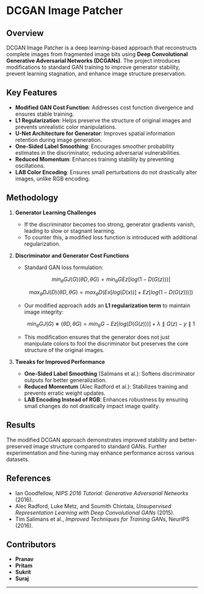# DCGAN Image Patcher  

## Overview  
DCGAN Image Patcher is a deep learning-based approach that reconstructs complete images from fragmented image bits using **Deep Convolutional Generative Adversarial Networks (DCGANs)**. The project introduces modifications to standard GAN training to improve generator stability, prevent learning stagnation, and enhance image structure preservation.  

## Key Features  
- **Modified GAN Cost Function**: Addresses cost function divergence and ensures stable training.  
- **L1 Regularization**: Helps preserve the structure of original images and prevents unrealistic color manipulations.  
- **U-Net Architecture for Generator**: Improves spatial information retention during image generation.  
- **One-Sided Label Smoothing**: Encourages smoother probability estimates in the discriminator, reducing adversarial vulnerabilities.  
- **Reduced Momentum**: Enhances training stability by preventing oscillations.  
- **LAB Color Encoding**: Ensures small perturbations do not drastically alter images, unlike RGB encoding.  

## Methodology  
1. **Generator Learning Challenges**  
   - If the discriminator becomes too strong, generator gradients vanish, leading to slow or stagnant learning.  
   - To counter this, a modified loss function is introduced with additional regularization.  

2. **Discriminator and Generator Cost Functions**  
   - Standard GAN loss formulation:  
     ```math
     min_θG J(G)(θD , θG ) = min_θG Ez [log(1− D(G (z)))]
     ```
     ```math
     max_θD J(D)(θD , θG ) = max_θD (Ex [log(D(x))] + Ez [log(1− D(G (z)))])
     ```
   - Our modified approach adds an **L1 regularization term** to maintain image integrity:  
     ```math
     min_θG J(G)∗(θD , θG ) = min_θG −Ez [log(D(G (z)))] + λ∥G (z)− y∥1
     ```
   - This modification ensures that the generator does not just manipulate colors to fool the discriminator but preserves the core structure of the original images.  

3. **Tweaks for Improved Performance**  
   - **One-Sided Label Smoothing** (Salimans et al.): Softens discriminator outputs for better generalization.  
   - **Reduced Momentum** (Alec Radford et al.): Stabilizes training and prevents erratic weight updates.  
   - **LAB Encoding Instead of RGB**: Enhances robustness by ensuring small changes do not drastically impact image quality.  

## Results  
The modified DCGAN approach demonstrates improved stability and better-preserved image structure compared to standard GANs. Further experimentation and fine-tuning may enhance performance across various datasets.  

## References  
- Ian Goodfellow, *NIPS 2016 Tutorial: Generative Adversarial Networks* (2016).  
- Alec Radford, Luke Metz, and Soumith Chintala, *Unsupervised Representation Learning with Deep Convolutional GANs* (2015).  
- Tim Salimans et al., *Improved Techniques for Training GANs*, NeurIPS (2016).  

## Contributors  
- **Pranav**  
- **Pritam**  
- **Sukrit**  
- **Suraj**  

---

